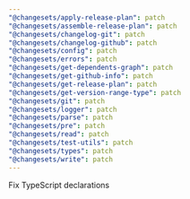 ```yaml
---
"@changesets/apply-release-plan": patch
"@changesets/assemble-release-plan": patch
"@changesets/changelog-git": patch
"@changesets/changelog-github": patch
"@changesets/config": patch
"@changesets/errors": patch
"@changesets/get-dependents-graph": patch
"@changesets/get-github-info": patch
"@changesets/get-release-plan": patch
"@changesets/get-version-range-type": patch
"@changesets/git": patch
"@changesets/logger": patch
"@changesets/parse": patch
"@changesets/pre": patch
"@changesets/read": patch
"@changesets/test-utils": patch
"@changesets/types": patch
"@changesets/write": patch
---
```


Fix TypeScript declarations

